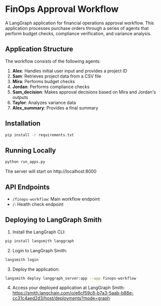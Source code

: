 # FinOps Approval Workflow

A LangGraph application for financial operations approval workflow. This application processes purchase orders through a series of agents that perform budget checks, compliance verification, and variance analysis.

## Application Structure

The workflow consists of the following agents:

1. **Alex**: Handles initial user input and provides a project ID
2. **Sam**: Retrieves project data from a CSV file
3. **Mira**: Performs budget checks
4. **Jordan**: Performs compliance checks
5. **Sam_decision**: Makes approval decisions based on Mira and Jordan's outputs
6. **Taylor**: Analyzes variance data
7. **Alex_summary**: Provides a final summary

## Installation

```bash
pip install -r requirements.txt
```

## Running Locally

```bash
python run_apps.py
```

The server will start on http://localhost:8000

## API Endpoints

- `/finops-workflow`: Main workflow endpoint
- `/`: Health check endpoint

## Deploying to LangGraph Smith

1. Install the LangGraph CLI:
```bash
pip install langsmith langgraph
```

2. Login to LangGraph Smith:
```bash
langsmith login
```

3. Deploy the application:
```bash
langsmith deploy langgraph_server:app --app finops-workflow
```

4. Access your deployed application at LangGraph Smith: https://smith.langchain.com/o/e6cf59c8-b7a3-5aab-b88e-cc31c4aed2d3/host/deployments?mode=graph
